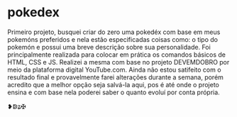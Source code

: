 # pokedex
Primeiro projeto, busquei criar do zero uma pokedéx com base em meus pokemóns preferidos e nela estão especificadas coisas como: o tipo do pokemón e possui uma breve descrição sobre sua personalidade.
Foi principalmente realizada para colocar em prática os comandos básicos de HTML, CSS e JS. Realizei a mesma com base no projeto DEVEMDOBRO por meio da plataforma digital YouTube.com.
Ainda não estou satifeito com o resultado final e provavelmente farei alterações durante a semana, porém acredito que a melhor opção seja salvá-la aqui, pos é até onde o projeto ensina e com base nela poderei saber o quanto evoluí por conta própria.

❥ↁʑ✠
